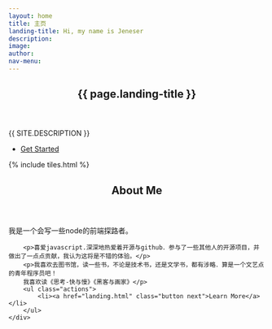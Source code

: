 ```yaml
---
layout: home
title: 主页
landing-title: Hi, my name is Jeneser
description:
image:
author:
nav-menu:
---
```


<!-- Banner -->
<section id="banner" class="major">
	<div class="inner">
		<header class="major">
			<h1>{{ page.landing-title }}</h1>
		</header>
		<div class="content">
			<p style="text-transform: uppercase;">{{ site.description }}</p>
			<ul class="actions">
				<li><a href="#one" class="button next scrolly">Get Started</a></li>
			</ul>
		</div>
	</div>
</section>

<!-- Main -->
<div id="main">

<!-- One -->
{% include tiles.html %}

<!-- Two -->
<section id="two">
	<div class="inner">
		<header class="major">
			<h2>About Me</h2>
		</header>
		<p>我是一个会写一些node的前端探路者。</p>

		<p>喜爱javascript.深深地热爱着开源与github．参与了一些其他人的开源项目，并做出了一点点贡献，我认为这将是不错的体验。</p>
		<p>我喜欢去图书馆，读一些书，不论是技术书，还是文学书，都有涉略．算是一个文艺点的青年程序员吧！
		我喜欢读《思考-快与慢》《黑客与画家》</p>
		<ul class="actions">
			<li><a href="landing.html" class="button next">Learn More</a></li>
		</ul>
	</div>
</section>

</div>
